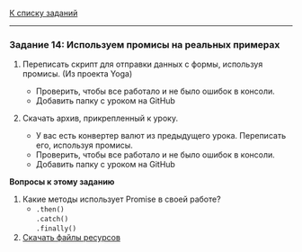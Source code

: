 [К списку заданий](https://github.com/vik-vavilikhin/Udemy/tree/master/CompleteCourseJS)

---
### **<a id="task_14"></a>Задание 14: Используем промисы на реальных примерах**
1. Переписать скрипт для отправки данных с формы, используя промисы. (Из проекта Yoga)
	- Проверить, чтобы все работало и не было ошибок в консоли.
	- Добавить папку с уроком на GitHub

2. Скачать архив, прикрепленный к уроку.
	- У вас есть конвертер валют из предыдущего урока. Переписать его, используя промисы.
	- Проверить, чтобы все работало и не было ошибок в консоли.
	- Добавить папку с уроком на GitHub

**Вопросы к этому заданию**
1. Какие методы использует Promise в своей работе?
	-	`.then()`   
		`.catch()`  
		`.finally()`
2. [Скачать файлы ресурсов](https://github.com/vik-vavilikhin/Udemy/raw/master/CompleteCourseJS/Currency.zip)
